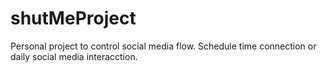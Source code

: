 # shutMeProject
Personal project to control social media flow. Schedule time connection or daily social media interacction. 
